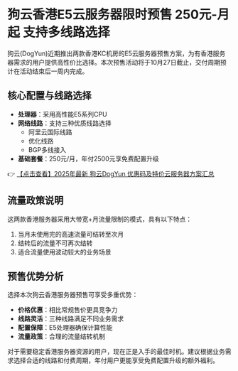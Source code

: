 # 狗云香港E5云服务器限时预售 250元-月起 支持多线路选择

狗云(DogYun)近期推出两款香港KC机房的E5云服务器预售方案，为有香港服务器需求的用户提供高性价比选择。本次预售活动将于10月27日截止，交付周期预计在活动结束后一周内完成。

## 核心配置与线路选择

- **处理器**：采用高性能E5系列CPU
- **网络线路**：支持三种优质线路选择
  - 阿里云国际线路
  - 优化线路
  - BGP多线接入
- **基础套餐**：250元/月，年付2500元享免费配置升级

👉 [【点击查看】2025年最新 狗云DogYun 优惠码及特价云服务器方案汇总](https://bit.ly/DogYun)

## 流量政策说明

这两款香港服务器采用大带宽+月流量限制的模式，具有以下特点：
1. 当月未使用完的高速流量可结转至次月
2. 结转后的流量不可再次结转
3. 适合流量使用波动较大的业务场景

## 预售优势分析

选择本次狗云香港服务器预售可享受多重优势：
- **价格优惠**：相比常规售价更具竞争力
- **线路灵活**：三种线路满足不同业务需求
- **配置保障**：E5处理器确保计算性能
- **流量政策**：合理的流量结转机制

对于需要稳定香港服务器资源的用户，现在正是入手的最佳时机。建议根据业务需求选择合适的线路和付费周期，年付用户更能享受免费配置升级的额外福利。